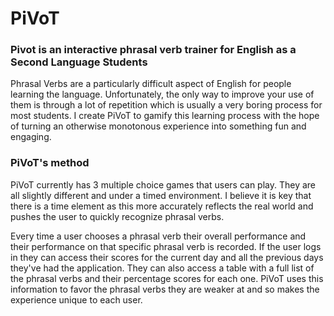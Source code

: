 # PiVoT

### Pivot is an interactive phrasal verb trainer for English as a Second Language Students

Phrasal Verbs are a particularly difficult aspect of English for people learning the language.
Unfortunately, the only way to improve your use of them is through a lot of repetition which is
usually a very boring process for most students. I create PiVoT to gamify this learning process
with the hope of turning an otherwise monotonous experience into something fun and engaging.

### PiVoT's method

PiVoT currently has 3 multiple choice games that users can play. They are all slightly different
and under a timed environment. I believe it is key that there is a time element as this more
accurately reflects the real world and pushes the user to quickly recognize phrasal verbs.

Every time a user chooses a phrasal verb their overall performance and their performance on that
specific phrasal verb is recorded. If the user logs in they can access their scores for the current
day and all the previous days they've had the application. They can also access a table with a full
list of the phrasal verbs and their percentage scores for each one. PiVoT uses this information to
favor the phrasal verbs they are weaker at and so makes the experience unique to each user. 
